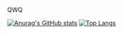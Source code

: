QWQ

[![Anurag's GitHub stats](https://github-readme-stats.vercel.app/api?username=normal-pcer)](https://github.com/anuraghazra/github-readme-stats)
[![Top Langs](https://github-readme-stats.vercel.app/api/top-langs/?username=normal-pcer)](https://github.com/anuraghazra/github-readme-stats)
